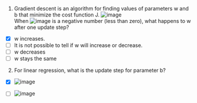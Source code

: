 1. Gradient descent is an algorithm for finding values of parameters w and b that minimize the cost function J. 
![image](https://github.com/user-attachments/assets/907948b7-867d-4471-8e44-57b4d80a1c9a)<br>
When ![image](https://github.com/user-attachments/assets/b3c5ba2b-ff0d-4bde-906d-0ddd1c16d576) is a negative number (less than zero), what happens to w after one update step?

- [x] w increases.
- [ ] It is not possible to tell if w will increase or decrease. 
- [ ] w decreases
- [ ] w stays the same 

2. For linear regression, what is the update step for parameter b?
- [x] ![image](https://github.com/user-attachments/assets/d5bc878b-35fb-4074-a980-6bf52f1f8400)
- [ ] ![image](https://github.com/user-attachments/assets/3f9029a3-2fc9-46a0-9a54-f412cd032c12)

